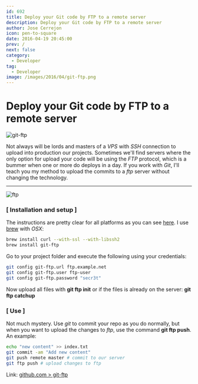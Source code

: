 ```yaml
---
id: 692
title: Deploy your Git code by FTP to a remote server
description: Deploy your Git code by FTP to a remote server
author: Jose Cerrejon
icon: pen-to-square
date: 2016-04-19 20:45:00
prev: /
next: false
category:
  - Developer
tag:
  - Developer
image: /images/2016/04/git-ftp.png
---
```


# Deploy your Git code by FTP to a remote server

![git-ftp](/images/2016/04/git-ftp.png)

Not always will be lords and masters of a *VPS* with *SSH* connection to upload into production our projects. Sometimes we'll find servers where the only option for upload your code will be using the *FTP* protocol, which is a bummer when one or more do deploys in a day. If you work with *Git*, I'll teach you my method to upload the commits to a *ftp* server without changing the technology.

- - -
![ftp](/images/2016/04/ftp.jpg)

### [ Installation and setup ]

The instructions are pretty clear for all platforms as you can see [here](https://github.com/git-ftp/git-ftp/blob/develop/INSTALL.md). I use [brew](http://brew.sh/) with *OSX*:

```bash
brew install curl --with-ssl --with-libssh2
brew install git-ftp
```

Go to your project folder and execute the following using your credentials:

```bash
git config git-ftp.url ftp.example.net
git config git-ftp.user ftp-user
git config git-ftp.password "secr3t"
```

Now upload all files with **git ftp init** or if the files is already on the server: **git ftp catchup**

### [ Use ]

Not much mystery. Use *git* to commit your repo as you do normally, but when you want to upload the changes to *ftp*, use the command **git ftp push**. An example:

```bash
echo "new content" >> index.txt
git commit -am "Add new content"
git push remote master # commit to our server
git ftp push # upload changes to ftp
```

Link: [github.com > git-ftp](https://github.com/git-ftp/git-ftp)